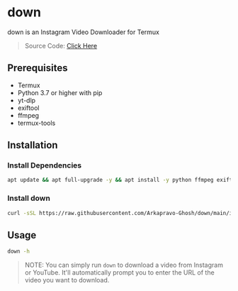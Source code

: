 # down
down is an Instagram Video Downloader for Termux
> Source Code: [Click Here](src/main.sh)
## Prerequisites
- Termux
- Python 3.7 or higher with pip
- yt-dlp
- exiftool
- ffmpeg
- termux-tools
## Installation
### Install Dependencies
```bash
apt update && apt full-upgrade -y && apt install -y python ffmpeg exiftool termux-tools && pip install -U pip && pip install yt-dlp
```
### Install down
```bash
curl -sSL https://raw.githubusercontent.com/Arkapravo-Ghosh/down/main/install.sh | bash
```
## Usage
```bash
down -h
```
> NOTE: You can simply run `down` to download a video from Instagram or YouTube. It'll automatically prompt you to enter the URL of the video you want to download.
